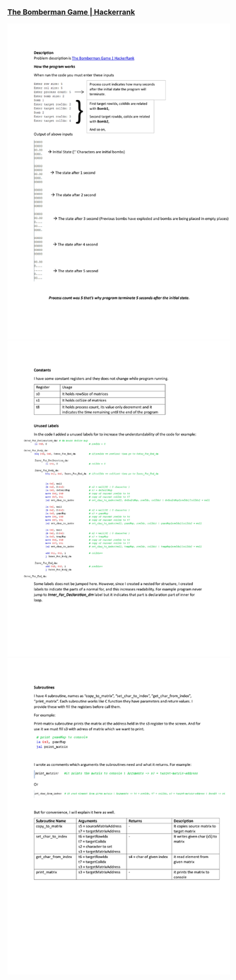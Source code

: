 ### [The Bomberman Game | Hackerrank](https://www.hackerrank.com/challenges/bomber-man/problem)

<img src="https://github.com/meteahmetyakar/assembly-bomberman/blob/main/documents/page_1.jpg"/>
<img src="https://github.com/meteahmetyakar/assembly-bomberman/blob/main/documents/page_2.jpg"/>
<img src="https://github.com/meteahmetyakar/assembly-bomberman/blob/main/documents/page_3.jpg"/>
